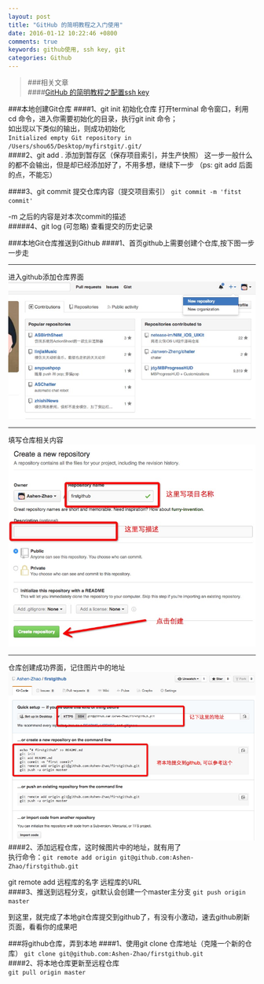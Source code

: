 ```yaml
---
layout: post
title: "GitHub 的简明教程之入门使用"
date: 2016-01-12 10:22:46 +0800
comments: true
keywords: github使用, ssh key, git
categories: Github
---
```

>###相关文章  
####[GitHub 的简明教程之配置ssh key](/blog/2016/01/11/gitsshkey/)   

###本地创建Git仓库
####1、git init 初始化仓库
打开terminal 命令窗口，利用cd 命令，进入你需要初始化的目录，执行git init 命令；  
如出现以下类似的输出，则成功初始化  
`Initialized empty Git repository in /Users/shou65/Desktop/myfirstgit/.git/`  
####2、git add . 添加到暂存区（保存项目索引，并生产快照）
这一步一般什么的都不会输出，但是却已经添加好了，不用多想，继续下一步 （ps: git add 后面的点，不能忘）
<!--more-->
####3、git commit 提交仓库内容（提交项目索引）
`git commit -m 'fitst commit'`  

-m 之后的内容是对本次commit的描述  
#####4、git log (可忽略) 
查看提交的历史记录  

###本地Git仓库推送到Github
####1、首页github上需要创建个仓库,按下图一步一步走
***
进入github添加仓库界面
![new](/images/newGit.png)    
***
填写仓库相关内容
![addgithub](/images/gitfillcontent.png)  
***
仓库创建成功界面，记住图片中的地址
![url](/images/githubURL.png)  
####2、添加远程仓库，这时候图片中的地址，就有用了  
执行命令：`git remote add origin git@github.com:Ashen-Zhao/firstgithub.git`  

git remote add 远程库的名字 远程库的URL  
####3、推送到远程分支，git默认会创建一个master主分支 
`git push origin master`   

到这里，就完成了本地git仓库提交到github了，有没有小激动，速去github刷新页面，看看你的成果吧

###将github仓库，弄到本地
####1、使用git clone 仓库地址（克隆一个新的仓库）
`git clone git@github.com:Ashen-Zhao/firstgithub.git`  
####2、将本地仓库更新至远程仓库  
`git pull origin master`